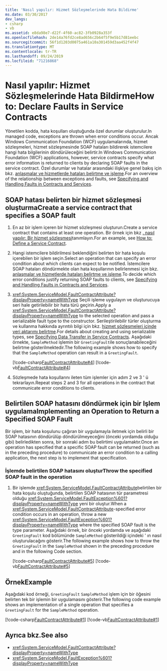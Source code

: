 ```yaml
---
title: 'Nasıl yapılır: Hizmet Sözleşmelerinde Hata Bildirme'
ms.date: 03/30/2017
dev_langs:
- csharp
- vb
ms.assetid: e8da98e7-d22f-4f60-ac82-3fb0928a353f
ms.openlocfilehash: 2de14a76fd2ce8ad656c2b64f5f9e5b17d81eebc
ms.sourcegitcommit: 56f1d1203d0075a461a10a301459d3aa452f4f47
ms.translationtype: MT
ms.contentlocale: tr-TR
ms.lasthandoff: 09/24/2019
ms.locfileid: "71216868"
---
```

# <a name="how-to-declare-faults-in-service-contracts"></a><span data-ttu-id="6d5e4-102">Nasıl yapılır: Hizmet Sözleşmelerinde Hata Bildirme</span><span class="sxs-lookup"><span data-stu-id="6d5e4-102">How to: Declare Faults in Service Contracts</span></span>

<span data-ttu-id="6d5e4-103">Yönetilen kodda, hata koşulları oluştuğunda özel durumlar oluşturulur.</span><span class="sxs-lookup"><span data-stu-id="6d5e4-103">In managed code, exceptions are thrown when error conditions occur.</span></span> <span data-ttu-id="6d5e4-104">Ancak Windows Communication Foundation (WCF) uygulamalarında, hizmet sözleşmeleri, hizmet sözleşmesinde SOAP hataları bildirerek istemcilere hangi hata bilgilerinin döndürüleceğini belirtir.</span><span class="sxs-lookup"><span data-stu-id="6d5e4-104">In Windows Communication Foundation (WCF) applications, however, service contracts specify what error information is returned to clients by declaring SOAP faults in the service contract.</span></span> <span data-ttu-id="6d5e4-105">Özel durumlar ve hatalar arasındaki ilişkiye genel bakış için bkz. [anlaşmalar ve hizmetlerde hataları belirtme ve işleme](specifying-and-handling-faults-in-contracts-and-services.md).</span><span class="sxs-lookup"><span data-stu-id="6d5e4-105">For an overview of the relationship between exceptions and faults, see [Specifying and Handling Faults in Contracts and Services](specifying-and-handling-faults-in-contracts-and-services.md).</span></span>

## <a name="create-a-service-contract-that-specifies-a-soap-fault"></a><span data-ttu-id="6d5e4-106">SOAP hatası belirten bir hizmet sözleşmesi oluşturma</span><span class="sxs-lookup"><span data-stu-id="6d5e4-106">Create a service contract that specifies a SOAP fault</span></span>

1. <span data-ttu-id="6d5e4-107">En az bir işlem içeren bir hizmet sözleşmesi oluşturun.</span><span class="sxs-lookup"><span data-stu-id="6d5e4-107">Create a service contract that contains at least one operation.</span></span> <span data-ttu-id="6d5e4-108">Bir örnek için bkz [. nasıl yapılır: Bir hizmet sözleşmesi](how-to-define-a-wcf-service-contract.md)tanımlayın.</span><span class="sxs-lookup"><span data-stu-id="6d5e4-108">For an example, see [How to: Define a Service Contract](how-to-define-a-wcf-service-contract.md).</span></span>

2. <span data-ttu-id="6d5e4-109">Hangi istemcilere bildirilmesi beklendiğini belirten bir hata koşulu içerebilen bir işlem seçin.</span><span class="sxs-lookup"><span data-stu-id="6d5e4-109">Select an operation that can specify an error condition about which clients can expect to be notified.</span></span> <span data-ttu-id="6d5e4-110">İstemcilere SOAP hataları döndürmekte olan hata koşullarının belirlenmesi için bkz. [anlaşmalar ve hizmetlerde hataları belirtme ve işleme](specifying-and-handling-faults-in-contracts-and-services.md).</span><span class="sxs-lookup"><span data-stu-id="6d5e4-110">To decide which error conditions justify returning SOAP faults to clients, see [Specifying and Handling Faults in Contracts and Services](specifying-and-handling-faults-in-contracts-and-services.md).</span></span>

3. <span data-ttu-id="6d5e4-111"><xref:System.ServiceModel.FaultContractAttribute?displayProperty=nameWithType> Seçili işleme uygulayın ve oluşturucuya seri hale getirilebilir bir hata türü geçirin.</span><span class="sxs-lookup"><span data-stu-id="6d5e4-111">Apply a <xref:System.ServiceModel.FaultContractAttribute?displayProperty=nameWithType> to the selected operation and pass a serializable fault type to the constructor.</span></span> <span data-ttu-id="6d5e4-112">Serileştirilebilir türler oluşturma ve kullanma hakkında ayrıntılı bilgi için bkz. [hizmet sözleşmeleri içinde veri aktarımı belirtme](./feature-details/specifying-data-transfer-in-service-contracts.md).</span><span class="sxs-lookup"><span data-stu-id="6d5e4-112">For details about creating and using serializable types, see [Specifying Data Transfer in Service Contracts](./feature-details/specifying-data-transfer-in-service-contracts.md).</span></span> <span data-ttu-id="6d5e4-113">Aşağıdaki örnekte, `SampleMethod` işlemin bir `GreetingFault`ile sonuçlanabileceğini belirtme gösterilmektedir.</span><span class="sxs-lookup"><span data-stu-id="6d5e4-113">The following example shows how to specify that the `SampleMethod` operation can result in a `GreetingFault`.</span></span>

     [!code-csharp[FaultContractAttribute#4](~/samples/snippets/csharp/VS_Snippets_CFX/faultcontractattribute/cs/services.cs#4)]
     [!code-vb[FaultContractAttribute#4](~/samples/snippets/visualbasic/VS_Snippets_CFX/faultcontractattribute/vb/services.vb#4)]

4. <span data-ttu-id="6d5e4-114">Sözleşmede hata koşullarını ileten tüm işlemler için adım 2 ve 3 ' ü tekrarlayın.</span><span class="sxs-lookup"><span data-stu-id="6d5e4-114">Repeat steps 2 and 3 for all operations in the contract that communicate error conditions to clients.</span></span>

## <a name="implementing-an-operation-to-return-a-specified-soap-fault"></a><span data-ttu-id="6d5e4-115">Belirtilen SOAP hatasını döndürmek için bir Işlem uygulama</span><span class="sxs-lookup"><span data-stu-id="6d5e4-115">Implementing an Operation to Return a Specified SOAP Fault</span></span>
 <span data-ttu-id="6d5e4-116">Bir işlem, bir hata koşulunu çağıran bir uygulamayla iletmek için belirli bir SOAP hatasının döndürülüp döndürülmeyeceğini (önceki yordamda olduğu gibi) belirledikten sonra, bir sonraki adım bu belirtimi uygulamaktır.</span><span class="sxs-lookup"><span data-stu-id="6d5e4-116">Once an operation has specified that a specific SOAP fault can be returned (such as in the preceding procedure) to communicate an error condition to a calling application, the next step is to implement that specification.</span></span>

### <a name="throw-the-specified-soap-fault-in-the-operation"></a><span data-ttu-id="6d5e4-117">İşlemde belirtilen SOAP hatasını oluştur</span><span class="sxs-lookup"><span data-stu-id="6d5e4-117">Throw the specified SOAP fault in the operation</span></span>

1. <span data-ttu-id="6d5e4-118">Bir işlemde <xref:System.ServiceModel.FaultContractAttribute>belirtilen bir hata koşulu oluştuğunda, belirtilen SOAP hatasının tür parametresi olduğu <xref:System.ServiceModel.FaultException%601?displayProperty=nameWithType> yeni bir oluştur.</span><span class="sxs-lookup"><span data-stu-id="6d5e4-118">When a <xref:System.ServiceModel.FaultContractAttribute>-specified error condition occurs in an operation, throw a new <xref:System.ServiceModel.FaultException%601?displayProperty=nameWithType> where the specified SOAP fault is the type parameter.</span></span> <span data-ttu-id="6d5e4-119">Aşağıdaki örnek, bir önceki yordamda ve aşağıdaki `GreetingFault` kod bölümünde `SampleMethod` gösterildiği içindeki ' ın nasıl oluşturulacağını gösterir.</span><span class="sxs-lookup"><span data-stu-id="6d5e4-119">The following example shows how to throw the `GreetingFault` in the `SampleMethod` shown in the preceding procedure and in the following Code section.</span></span>

     [!code-csharp[FaultContractAttribute#5](~/samples/snippets/csharp/VS_Snippets_CFX/faultcontractattribute/cs/services.cs#5)]
     [!code-vb[FaultContractAttribute#5](~/samples/snippets/visualbasic/VS_Snippets_CFX/faultcontractattribute/vb/services.vb#5)]

## <a name="example"></a><span data-ttu-id="6d5e4-120">Örnek</span><span class="sxs-lookup"><span data-stu-id="6d5e4-120">Example</span></span>

<span data-ttu-id="6d5e4-121">Aşağıdaki kod örneği, `GreetingFault` `SampleMethod` işlem için bir öğesini belirten tek bir işlemin bir uygulamasını gösterir.</span><span class="sxs-lookup"><span data-stu-id="6d5e4-121">The following code example shows an implementation of a single operation that specifies a `GreetingFault` for the `SampleMethod` operation.</span></span>

[!code-csharp[FaultContractAttribute#1](~/samples/snippets/csharp/VS_Snippets_CFX/faultcontractattribute/cs/services.cs#1)]
[!code-vb[FaultContractAttribute#1](~/samples/snippets/visualbasic/VS_Snippets_CFX/faultcontractattribute/vb/services.vb#1)]

## <a name="see-also"></a><span data-ttu-id="6d5e4-122">Ayrıca bkz.</span><span class="sxs-lookup"><span data-stu-id="6d5e4-122">See also</span></span>

- <xref:System.ServiceModel.FaultContractAttribute?displayProperty=nameWithType>
- <xref:System.ServiceModel.FaultException%601?displayProperty=nameWithType>
